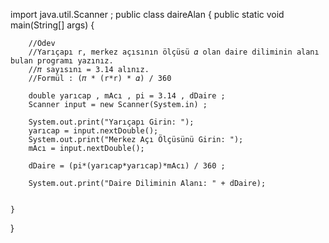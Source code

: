 import java.util.Scanner ;
public class daireAlan {
    public static void main(String[] args) {

        //Ödev
        //Yarıçapı r, merkez açısının ölçüsü 𝛼 olan daire diliminin alanı bulan programı yazınız.
        //𝜋 sayısını = 3.14 alınız.
        //Formül : (𝜋 * (r*r) * 𝛼) / 360

        double yarıcap , mAcı , pi = 3.14 , dDaire ;
        Scanner input = new Scanner(System.in) ;

        System.out.print("Yarıçapı Girin: ");
        yarıcap = input.nextDouble();
        System.out.print("Merkez Açı Ölçüsünü Girin: ");
        mAcı = input.nextDouble();

        dDaire = (pi*(yarıcap*yarıcap)*mAcı) / 360 ;

        System.out.print("Daire Diliminin Alanı: " + dDaire);


    }
}

